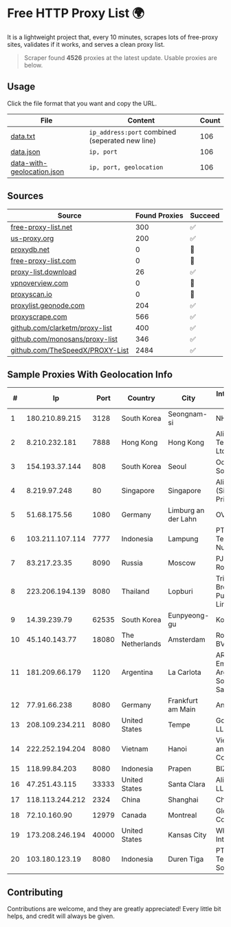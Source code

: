 
# Free HTTP Proxy List 🌍

It is a lightweight project that, every 10 minutes, scrapes lots of free-proxy sites, validates if it works, and serves a clean proxy list.


> Scraper found **4526** proxies at the latest update. Usable proxies are below.

## Usage

Click the file format that you want and copy the URL.


|File|Content|Count|
|----|-------|-----|
|[data.txt](https://raw.githubusercontent.com/themiralay/Proxy-List-World/master/data.txt)|`ip_address:port` combined (seperated new line)|106|
|[data.json](https://raw.githubusercontent.com/themiralay/Proxy-List-World/master/data.json)|`ip, port`|106|
|[data-with-geolocation.json](https://raw.githubusercontent.com/themiralay/Proxy-List-World/master/data-with-geolocation.json)|`ip, port, geolocation`|106|

## Sources

|Source|Found Proxies|Succeed|
|------|-------------|-------|
|[free-proxy-list.net](https://free-proxy-list.net)|300|✅|
|[us-proxy.org](https://www.us-proxy.org)|200|✅|
|[proxydb.net](http://proxydb.net)|0|🚫|
|[free-proxy-list.com](https://free-proxy-list.com/?page=&port=&type%5B%5D=http&type%5B%5D=https&up_time=0&search=Search)|0|🚫|
|[proxy-list.download](https://www.proxy-list.download/HTTP)|26|✅|
|[vpnoverview.com](https://vpnoverview.com/privacy/anonymous-browsing/free-proxy-servers)|0|🚫|
|[proxyscan.io](https://www.proxyscan.io)|0|🚫|
|[proxylist.geonode.com](https://proxylist.geonode.com/api/proxy-list?limit=300&page=1&sort_by=lastChecked&sort_type=desc&protocols=http,https)|204|✅|
|[proxyscrape.com](https://api.proxyscrape.com/v2/?request=displayproxies&protocol=http&timeout=10000&country=all&ssl=all&anonymity=all)|566|✅|
|[github.com/clarketm/proxy-list](https://raw.githubusercontent.com/clarketm/proxy-list/master/proxy-list-raw.txt)|400|✅|
|[github.com/monosans/proxy-list](https://raw.githubusercontent.com/monosans/proxy-list/main/proxies/http.txt)|346|✅|
|[github.com/TheSpeedX/PROXY-List](https://raw.githubusercontent.com/TheSpeedX/PROXY-List/master/http.txt)|2484|✅|


## Sample Proxies With Geolocation Info

|#|Ip|Port|Country|City|Internet Service Provider|
|-|--|----|-------|----|-------------------------|
|1|180.210.89.215|3128|South Korea|Seongnam-si|NHNCLOUD|
|2|8.210.232.181|7888|Hong Kong|Hong Kong|Alibaba (US) Technology Co., Ltd.|
|3|154.193.37.144|808|South Korea|Seoul|Octopus Web Solution Inc|
|4|8.219.97.248|80|Singapore|Singapore|Alibaba Cloud (Singapore) Private Limited|
|5|51.68.175.56|1080|Germany|Limburg an der Lahn|OVH SAS|
|6|103.211.107.114|7777|Indonesia|Lampung|PT Atmega Telecomindo Nusantara|
|7|83.217.23.35|8090|Russia|Moscow|PJSC Rostelecom|
|8|223.206.194.139|8080|Thailand|Lopburi|Triple T Broadband Public Company Limited|
|9|14.39.239.79|62535|South Korea|Eunpyeong-gu|Korea Telecom|
|10|45.140.143.77|18080|The Netherlands|Amsterdam|RoyaleHosting BV|
|11|181.209.66.179|1120|Argentina|La Carlota|ARSAT - Empresa Argentina de Soluciones Satelitales S.A|
|12|77.91.66.238|8080|Germany|Frankfurt am Main|Andrii Hrosh|
|13|208.109.234.211|8080|United States|Tempe|GoDaddy.com, LLC|
|14|222.252.194.204|8080|Vietnam|Hanoi|VietNam Post and Telecom Corporation|
|15|118.99.84.203|8080|Indonesia|Prapen|BIZNET|
|16|47.251.43.115|33333|United States|Santa Clara|Alibaba Cloud LLC|
|17|118.113.244.212|2324|China|Shanghai|Chinanet|
|18|72.10.160.90|12979|Canada|Montreal|GloboTech Communications|
|19|173.208.246.194|40000|United States|Kansas City|WholeSale Internet|
|20|103.180.123.19|8080|Indonesia|Duren Tiga|PT Indo Telemedia Solusi|



## Contributing

Contributions are welcome, and they are greatly appreciated! Every
little bit helps, and credit will always be given.


